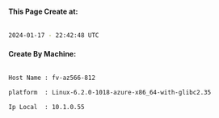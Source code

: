 
   
#### This Page Create at:

```bash

2024-01-17 - 22:42:48 UTC

```

#### Create By Machine:

```bash

Host Name : fv-az566-812

platform  : Linux-6.2.0-1018-azure-x86_64-with-glibc2.35

Ip Local  : 10.1.0.55

```

